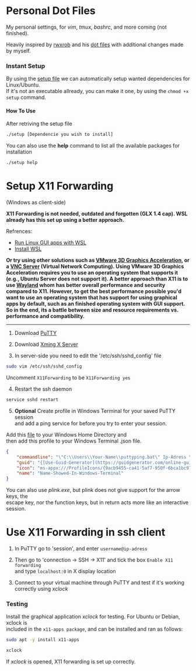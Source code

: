 # Personal Dot Files

My personal settings, for *vim*, *tmux*, *bashrc*, and more coming
(not finished).

Heavily inspired by [rwxrob](https://github.com/rwxrob) and his [dot files](https://github.com/rwxrob/dot) with additional changes made by myself.

### Instant Setup

By using the [setup file](https://github.com/gardm1/setup) we can automatically setup wanted dependencies for Linux/Ubuntu. <br />
If it's not an executable allready, you can make it one, by using the ```chmod +x setup``` command.

#### How To Use

After retriving the setup file

```bash
./setup [Dependencie you wish to install]
```

You can also use the **help** command to list all the available packages for installation 

```bash
./setup help
```


# Setup X11 Forwarding
(Windows as client-side)

**X11 Forwarding is not needed, outdated and forgotten (GLX 1.4 cap). WSL already has this set up using a better approach.**

Refrences: 
* [Run Linux GUI apps with WSL](https://learn.microsoft.com/en-us/windows/wsl/tutorials/gui-apps)
* [Install WSL](https://learn.microsoft.com/en-us/windows/wsl/install)

**Or try using other solutions such as [VMware 3D Graphics Acceleration](https://docs.vmware.com/en/VMware-Workstation-Pro/17/com.vmware.ws.using.doc/GUID-F5186526-2382-4F4A-8009-3D07773A1404.html), or a [VNC Server](https://www.google.com/search?q=vnc+server&sxsrf=AJOqlzUvidsyyI4E9saqFnSNHQipD7-mXg%3A1677677038811&ei=7lH_Y5CVMZaBxc8Pif6d-Ac&ved=0ahUKEwiQxMj_6br9AhWWQPEDHQl_B38Q4dUDCA4&uact=5&oq=vnc+server&gs_lcp=Cgxnd3Mtd2l6LXNlcnAQAzIECCMQJzIFCAAQgAQyBQgAEIAEMggIABCABBDLATIICAAQgAQQywEyCAgAEIAEEMsBMggIABCABBDLATIICAAQgAQQywEyCAgAEIAEEMsBMggIABCABBDLAToKCAAQRxDWBBCwAzoHCAAQsAMQQ0oECEEYAFCLA1inBGDaBWgCcAF4AIABP4gBe5IBATKYAQCgAQHIAQrAAQE&sclient=gws-wiz-serp) (Virtual Network Computing). Using VMware 3D Graphics Acceleration requires you to use an operating system that supports it (e.g., Ubuntu Server does not support it). A better approach than X11 is to use [Wayland](https://wayland.freedesktop.org/) whom has better overall performance and security compared to X11. However, to get the best performance possible you'd want to use an operating system that has support for using graphical apps by default, such as an finished operating system with GUI support. So in the end, its a battle between size and resource requirements vs. performance and compatibility.**

---

1. Download [PuTTY](https://www.chiark.greenend.org.uk/~sgtatham/putty/latest.html)
2. Download [Xming X Server](https://sourceforge.net/projects/xming/)

3. In server-side you need to edit the '/etc/ssh/sshd_config' file

```bash
sudo vim /etc/ssh/sshd_config
```
Uncomment ```X11Forwarding``` to be ```X11Forwarding yes``` 

4. Restart the ssh daemon
 
```bash
service sshd restart
```

5. **Optional** Create profile in Windows Terminal for your saved PuTTY session <br />
and add a ping service for before you try to enter your session.

Add this [file](https://github.com/gardm1/dot/tree/main/PuTTY) to your Windows Home Directory and <br />
then add this profile to your Windows Terminal .json file.

```json
{
    "commandline": "\"C:\\Users\\Your-Name\\puttyping.bat\" Ip-Adress \"Your-Putty-Session\"",
    "guid": "{[Use-Guid-Generator](https://guidgenerator.com/online-guid-generator.aspx)}",
    "icon": "ms-appx:///ProfileIcons/{9acb9455-ca41-5af7-950f-6bca1bc9722f}.png",
    "name": "Name-Showed-In-Windows-Terminal"
}
```

You can also use *plink.exe*, but plink does not give support for the arrow keys, the <br />
escape key, nor the function keys, but in return acts more like an interactive session.

# Use X11 Forwarding in ssh client

1. In PuTTY go to 'session', and enter  ```username@ip-adress```

2. Then go to 'connection &rarr; SSH &rarr; X11' and tick the box ```Enable X11 forwarding``` <br />
and type ```localhost:0``` in X display location

3. Connect to your virtual machine through PuTTY and test if it's working correctly using *xclock*

### Testing

Install the graphical application *xclock* for testing. For Ubuntu or Debian, xclock is <br /> 
included in the ```x11-apps package```, and can be installed and ran as follows:

 ```bash
sudo apt -y install x11-apps
```

```bash
xclock
```

If *xclock* is opened, X11 forwarding is set up correctly.
